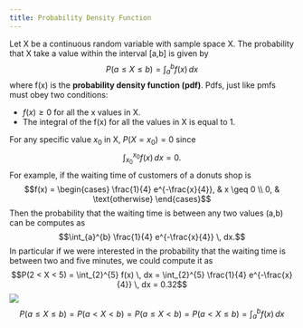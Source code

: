 ```yaml
---
title: Probability Density Function
---
```


Let X be a continuous random variable with sample space X. The probability that X take a
value within the interval [a,b] is given by
$$P(a \leq X \leq b) = \int_{a}^{b} f(x) \, dx$$
where f(x) is the **probability density function (pdf)**. Pdfs, just like pmfs must obey two conditions:
- $f(x) \geq 0$ for all the x values in X.
- The integral of the f(x) for all the values in X is equal to 1.

For any specific value $x_0$ in X, $P(X=x_0) = 0$ since
$$\int_{x_0}^{x_0} f(x) \, dx = 0.$$
For example, if the waiting time of customers of a donuts shop is
$$f(x) = \begin{cases} 
\frac{1}{4} e^{-\frac{x}{4}}, & x \geq 0 \\
0, & \text{otherwise}
\end{cases}$$
Then the probability that the waiting time is between any two values (a,b) can be computes as
$$\int_{a}^{b} \frac{1}{4} e^{-\frac{x}{4}} \, dx.$$
In particular if we were interested in the probability that the waiting time is
between two and five minutes, we could compute it as
$$P(2 < X < 5) = \int_{2}^{5} f(x) \, dx = \int_{2}^{5} \frac{1}{4} e^{-\frac{x}{4}} \, dx = 0.32$$
![](../attachments/screenshot-2024-02-27-at-115625.png)
$$P(a \leq X \leq b) = P(a < X < b) = P(a \leq X < b) = P(a < X \leq b) = \int_{a}^{b} f(x) \, dx$$